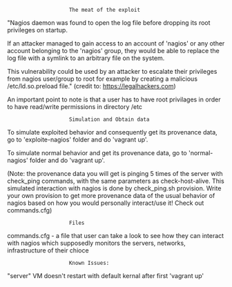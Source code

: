 						The meat of the exploit

"Nagios daemon was found to open the log file before dropping its root privileges on startup.

If an attacker managed to gain access to an account of 'nagios' or any
other account belonging to the 'nagios' group, they would be able to
replace the log file with a symlink to an arbitrary file on the system.

This vulnerability could be used by an attacker to escalate their privileges
from nagios user/group to root for example by creating a malicious 
/etc/ld.so.preload file." (credit to: https://legalhackers.com)

An important point to note is that a user has to have root privilages in order to have read/write permissions in directory /etc 


						Simulation and Obtain data
To simulate exploited behavior and consequently get its provenance data, go to 'exploite-nagios' folder and do 'vagrant up'. 

To simulate normal behavior and get its provenance data, go to 'normal-nagios' folder and do 'vagrant up'. 

(Note: the provenance data you will get is pinging 5 times of the server with check_ping commands, with the same parameters as check-host-alive. This simulated interaction with nagios is done by check_ping.sh provision. Write your own provision to get more provenance data of the usual behavior of nagios based on how you would personally interact/use it! Check out commands.cfg) 


						Files 
commands.cfg - a file that user can take a look to see how they can interact with nagios which supposedly monitors the servers, networks, infrastructure of their chioce


						Known Issues: 
"server" VM doesn't restart with default kernal after first 'vagrant up'

 

